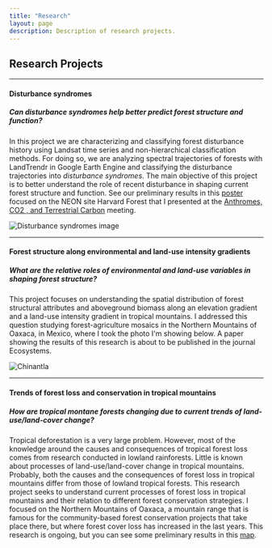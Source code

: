 ```yaml
---
title: "Research"
layout: page
description: Description of research projects.
---
```


## Research Projects
---

#### Disturbance syndromes

##### Can disturbance syndromes help better predict forest structure and function?

In this project we are characterizing and classifying forest disturbance history using Landsat time series and non-hierarchical classification methods.
For doing so, we are analyzing spectral trajectories of forests with LandTrendr in Google Earth Engine and classifying the disturbance trajectories into *disturbance syndromes*. The main objective of this project is to better understand the role of recent disturbance in shaping current forest structure and function.
See our preliminary results in this [poster](https://drive.google.com/file/d/1N3H0YCEaDTQwlk9luDaVigq9Dlnmmbg5/view?usp=sharing) focused on the NEON site Harvard Forest that I presented at the [Anthromes, CO2 , and Terrestrial Carbon](https://www.anthromes-co2-and-terrestrial-carbon.com/2023/en/page/home) meeting.

![Disturbance syndromes image](/img/dist_syndromes.png)

---

#### Forest structure along environmental and land-use intensity gradients

##### What are the relative roles of environmental and land-use variables in shaping forest structure?

This project focuses on understanding the spatial distribution of forest structural attributes and aboveground biomass along an elevation gradient and a land-use intensity gradient in tropical mountains. I addressed this question studying forest-agriculture mosaics in the Northern Mountains of Oaxaca, in Mexico, where I took the photo I'm showing below. A paper showing the results of this research is about to be published in the journal Ecosystems. 

![Chinantla](/img/chinantla.JPG)

---

#### Trends of forest loss and conservation in tropical mountains

##### How are tropical montane forests changing due to current trends of land-use/land-cover change?

Tropical deforestation is a very large problem. However, most of the knowledge around the causes and consequences of tropical forest loss comes from research conducted in lowland rainforests. Little is known about processes of land-use/land-cover change in tropical mountains. Probably, both the causes and the consequences of forest loss in tropical mountains differ from those of lowland tropical forests. 
This research project seeks to understand current processes of forest loss in tropical mountains and their relation to different forest conservation strategies. I focused on the Northern Mountains of Oaxaca, a mountain range that is famous for the community-based forest conservation projects that take place there, but where forest cover loss has increased in the last years. This research is ongoing, but you can see some preliminary results in this [map](https://pages.uoregon.edu/adrianau/Maps/19yrsforestlossNMO.pdf).


